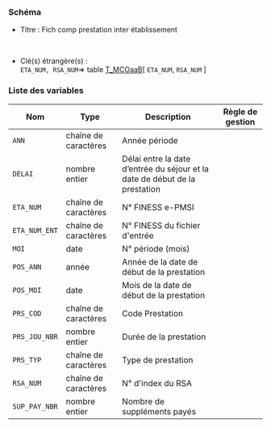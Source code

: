 ### Schéma


- Titre : Fich comp prestation inter établissement
<br />



- Clé(s) étrangère(s) : <br />
`ETA_NUM, RSA_NUM`=> table [T_MCOaaB](/tables/T_MCOaaB)[ `ETA_NUM`, `RSA_NUM` ]<br />

 
### Liste des variables

Nom | Type | Description | Règle de gestion
-|-|-|-
`ANN`| chaîne de caractères |Année période||
`DELAI`| nombre entier |Délai entre la date d’entrée du séjour et la date de début de la prestation||
`ETA_NUM`| chaîne de caractères |N° FINESS e-PMSI||
`ETA_NUM_ENT`| chaîne de caractères |N° FINESS du fichier d'entrée||
`MOI`| date |N° période (mois)||
`POS_ANN`| année |Année de la date de début de la prestation||
`POS_MOI`| date |Mois de la date de début de la prestation||
`PRS_COD`| chaîne de caractères |Code Prestation||
`PRS_JOU_NBR`| nombre entier |Durée de la prestation||
`PRS_TYP`| chaîne de caractères |Type de prestation||
`RSA_NUM`| chaîne de caractères |N° d'index du RSA||
`SUP_PAY_NBR`| nombre entier |Nombre de suppléments payés||